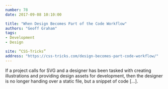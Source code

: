 ```yaml
---
number: 78
date: 2017-09-08 10:10:00

title: "When Design Becomes Part of the Code Workflow"
authors: "Geoff Graham"
tags:
- Development
- Design

site: “CSS-Tricks”
address: "https://css-tricks.com/design-becomes-part-code-workflow/"
---
```


If a project calls for SVG and a designer has been tasked with creating illustrations and providing design assets for development, then the designer is no longer handing over a static file, but a snippet of code […].
